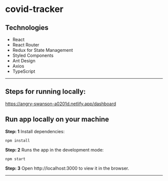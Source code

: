# covid-tracker

## Technologies

- React
- React Router
- Redux for State Management
- Styled Components
- Ant Design 
- Axios
- TypeScript

---

## Steps for running locally:

https://angry-swanson-a0201d.netlify.app/dashboard

## Run app locally on your machine

**Step: 1** Install dependencies:

`npm install`

**Step: 2** Runs the app in the development mode:

`npm start`

**Step: 3** Open http://localhost:3000 to view it in the browser.

---
